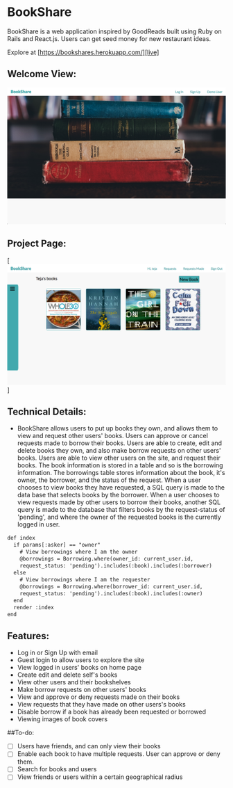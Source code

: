# BookShare

BookShare is a web application inspired by GoodReads built using Ruby on Rails and React.js. Users can get seed money for new restaurant ideas.

Explore at [https://bookshares.herokuapp.com/][live]

[live]: https://bookshares.herokuapp.com/


## Welcome View:

[![home-page](./docs/images/home-page.png)](https://bookshares.herokuapp.com/)

[home-page]: docs/images/home-page.png

## Project Page:

[![landing-page](docs/images/landing_page1.png)]

[landing-page]: docs/images/landing_page1.png

## Technical Details:

- BookShare allows users to put up books they own, and allows them to view and request other        users' books. Users can approve or cancel requests made to borrow their books.
Users are able to create, edit and delete books they own, and also make borrow requests on other users' books.
Users are able to view other users on the site, and request their books.
The book information is stored in a table and so is the borrowing information. The borrowings table stores information about the book, it's owner, the borrower, and the status of the request.
When a user chooses to view books they have requested, a SQL query is made to the data base that selects books by the borrower. When a user chooses to view requests made by other users to borrow their books, another SQL query is made to the database that filters books by the request-status of 'pending', and where the owner of the requested books is the currently logged in user.

```
def index
  if params[:asker] == "owner"
    # View borrowings where I am the owner
    @borrowings = Borrowing.where(owner_id: current_user.id,
    request_status: 'pending').includes(:book).includes(:borrower)
  else
    # View borrowings where I am the requester
    @borrowings = Borrowing.where(borrower_id: current_user.id,
    request_status: 'pending').includes(:book).includes(:owner)
  end
  render :index
end
```

## Features:

- Log in or Sign Up with email
- Guest login to allow users to explore the site
- View logged in users' books on home page
- Create edit and delete self's books
- View other users and their bookshelves
- Make borrow requests on other users' books
- View and approve or deny requests made on their books
- View requests that they have made on other users's books
- Disable borrow if a book has already been requested or borrowed
- Viewing images of book covers


##To-do:

- [ ] Users have friends, and can only view their books
- [ ] Enable each book to have multiple requests. User can approve or deny them.
- [ ] Search for books and users
- [ ] View friends or users within a certain geographical radius
